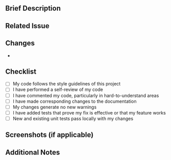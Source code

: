 ## Brief Description

<!-- Provide a brief description of the changes made in this PR -->

## Related Issue

<!-- If applicable, reference related issues -->

## Changes

- <!-- List changes made in this PR -->

## Checklist

- [ ] My code follows the style guidelines of this project 
- [ ] I have performed a self-review of my code
- [ ] I have commented my code, particularly in hard-to-understand areas
- [ ] I have made corresponding changes to the documentation
- [ ] My changes generate no new warnings
- [ ] I have added tests that prove my fix is effective or that my feature works
- [ ] New and existing unit tests pass locally with my changes

## Screenshots (if applicable)

<!-- Add screenshots to help explain the changes made in this PR -->

## Additional Notes

<!-- Add any additional notes about this PR -->
